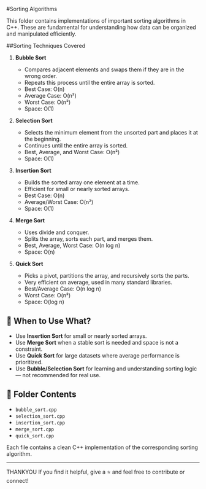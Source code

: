 #Sorting Algorithms

This folder contains implementations of important sorting algorithms in C++. These are fundamental for understanding how data can be organized and manipulated efficiently.

##Sorting Techniques Covered

1. **Bubble Sort**
   - Compares adjacent elements and swaps them if they are in the wrong order.
   - Repeats this process until the entire array is sorted.
   - Best Case: O(n)
   - Average Case: O(n²)
   - Worst Case: O(n²)
   - Space: O(1)

2. **Selection Sort**
   - Selects the minimum element from the unsorted part and places it at the beginning.
   - Continues until the entire array is sorted.
   - Best, Average, and Worst Case: O(n²)
   - Space: O(1)

3. **Insertion Sort**
   - Builds the sorted array one element at a time.
   - Efficient for small or nearly sorted arrays.
   - Best Case: O(n)
   - Average/Worst Case: O(n²)
   - Space: O(1)

4. **Merge Sort**
   - Uses divide and conquer.
   - Splits the array, sorts each part, and merges them.
   - Best, Average, Worst Case: O(n log n)
   - Space: O(n)

5. **Quick Sort**
   - Picks a pivot, partitions the array, and recursively sorts the parts.
   - Very efficient on average, used in many standard libraries.
   - Best/Average Case: O(n log n)
   - Worst Case: O(n²)
   - Space: O(log n)


## 📌 When to Use What?

- Use **Insertion Sort** for small or nearly sorted arrays.
- Use **Merge Sort** when a stable sort is needed and space is not a constraint.
- Use **Quick Sort** for large datasets where average performance is prioritized.
- Use **Bubble/Selection Sort** for learning and understanding sorting logic — not recommended for real use.


## 📁 Folder Contents

- `bubble_sort.cpp`
- `selection_sort.cpp`
- `insertion_sort.cpp`
- `merge_sort.cpp`
- `quick_sort.cpp`

Each file contains a clean C++ implementation of the corresponding sorting algorithm.

---

THANKYOU
If you find it helpful, give a ⭐ and feel free to contribute or connect!
